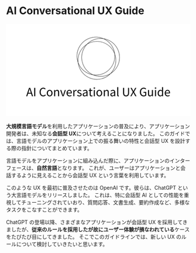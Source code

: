 # AI Conversational UX Guide

![AI Conversational UX Guide](./visual.png)

**大規模言語モデル**を利用したアプリケーションの普及により、アプリケーション開発者は、未知なる**会話型 UX**について考えることになりました。
このガイドでは、言語モデルのアプリケーション上での振る舞いの特性と会話型 UX を設計する際の指針についてまとめています。

言語モデルをアプリケーションに組み込んだ際に、アプリケーションのインターフェースは、**自然言語**となります。
これが、ユーザーはアプリケーションと会話するように見えることから会話型 UX という言葉を利用しています。

このような UX を最初に普及させたのは OpenAI です。彼らは、ChatGPT という大言語モデルをリリースしました。
これは、特に会話型 AI としての性能を重視してチューニングされていおり、質問応答、文書生成、要約作成など、多様なタスクをこなすことができます。

ChatGPT の登場以降、さまざまなアプリケーションが会話型 UX を採用してきましたが、**従来のルールを採用したが故にユーザー体験が損なわれている**ケースをたびたび目にしてきました。
そこでこのガイドラインでは、新しい UX のルールについて検討していきたいと思います。
